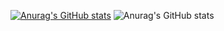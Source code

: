 [![Anurag's GitHub stats](https://github-readme-stats.vercel.app/api?username=Temperanci)](https://github.com/anuraghazra/github-readme-stats)
![Anurag's GitHub stats](https://github-readme-stats.vercel.app/api?username=anuraghazra&show_icons=true&theme=radical)
